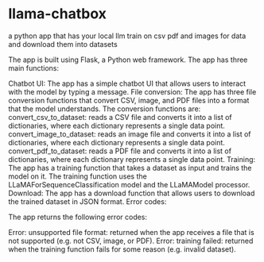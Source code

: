 # llama-chatbox
a python app that has your local llm train on csv pdf and images for data and download them into datasets



The app is built using Flask, a Python web framework. The app has three main functions:

Chatbot UI: The app has a simple chatbot UI that allows users to interact with the model by typing a message.
File conversion: The app has three file conversion functions that convert CSV, image, and PDF files into a format that the model understands. The conversion functions are:
convert_csv_to_dataset: reads a CSV file and converts it into a list of dictionaries, where each dictionary represents a single data point.
convert_image_to_dataset: reads an image file and converts it into a list of dictionaries, where each dictionary represents a single data point.
convert_pdf_to_dataset: reads a PDF file and converts it into a list of dictionaries, where each dictionary represents a single data point.
Training: The app has a training function that takes a dataset as input and trains the model on it. The training function uses the LLaMAForSequenceClassification model and the LLaMAModel processor.
Download: The app has a download function that allows users to download the trained dataset in JSON format.
Error codes:

The app returns the following error codes:

Error: unsupported file format: returned when the app receives a file that is not supported (e.g. not CSV, image, or PDF).
Error: training failed: returned when the training function fails for some reason (e.g. invalid dataset).

